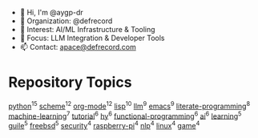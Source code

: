 -   👋 Hi, I'm @aygp-dr
-   👋 Organization: @defrecord
-   👀 Interest: AI/ML Infrastructure & Tooling
-   🌱 Focus: LLM Integration & Developer Tools
-   📫 Contact: apace@defrecord.com


# Repository Topics

[python](https://github.com/search?q=topic%3Apython&type=repositories)<sup>15</sup>
[scheme](https://github.com/search?q=topic%3Ascheme&type=repositories)<sup>12</sup>
[org-mode](https://github.com/search?q=topic%3Aorg-mode&type=repositories)<sup>12</sup>
[lisp](https://github.com/search?q=topic%3Alisp&type=repositories)<sup>10</sup>
[llm](https://github.com/search?q=topic%3Allm&type=repositories)<sup>9</sup>
[emacs](https://github.com/search?q=topic%3Aemacs&type=repositories)<sup>9</sup>
[literate-programming](https://github.com/search?q=topic%3Aliterate-programming&type=repositories)<sup>8</sup>
[machine-learning](https://github.com/search?q=topic%3Amachine-learning&type=repositories)<sup>7</sup>
[tutorial](https://github.com/search?q=topic%3Atutorial&type=repositories)<sup>6</sup>
[hy](https://github.com/search?q=topic%3Ahy&type=repositories)<sup>6</sup>
[functional-programming](https://github.com/search?q=topic%3Afunctional-programming&type=repositories)<sup>6</sup>
[ai](https://github.com/search?q=topic%3Aai&type=repositories)<sup>6</sup>
[learning](https://github.com/search?q=topic%3Alearning&type=repositories)<sup>5</sup>
[guile](https://github.com/search?q=topic%3Aguile&type=repositories)<sup>5</sup>
[freebsd](https://github.com/search?q=topic%3Afreebsd&type=repositories)<sup>5</sup>
[security](https://github.com/search?q=topic%3Asecurity&type=repositories)<sup>4</sup>
[raspberry-pi](https://github.com/search?q=topic%3Araspberry-pi&type=repositories)<sup>4</sup>
[nlp](https://github.com/search?q=topic%3Anlp&type=repositories)<sup>4</sup>
[linux](https://github.com/search?q=topic%3Alinux&type=repositories)<sup>4</sup>
[game](https://github.com/search?q=topic%3Agame&type=repositories)<sup>4</sup>

